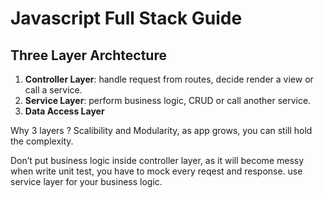 # Javascript Full Stack Guide

## Three Layer Archtecture
1. __Controller Layer__: handle request from routes, decide render a view or call a service.
1. __Service Layer__: perform business logic, CRUD or call another service.
1. __Data Access Layer__

Why 3 layers ? Scalibility and Modularity, as app grows, you can still hold the complexity.

Don’t put business logic inside controller layer, as it will become messy when write unit test, you have to mock every reqest and response. use service layer for your business logic.
